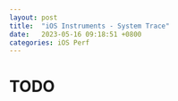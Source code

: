 ```yaml
---
layout: post
title:  "iOS Instruments - System Trace"
date:   2023-05-16 09:18:51 +0800
categories: iOS Perf
---
```


# TODO




